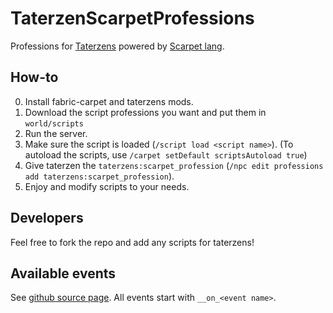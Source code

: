 # TaterzenScarpetProfessions

Professions for [Taterzens](https://github.com/samolego/Taterzens) powered by [Scarpet lang](https://github.com/gnembon/fabric-carpet/wiki/Scarpet).

## How-to

0. Install fabric-carpet and taterzens mods.
1. Download the script professions you want and put them in `world/scripts`
2. Run the server.
3. Make sure the script is loaded (`/script load <script name>`). (To autoload the scripts, use `/carpet setDefault scriptsAutoload true`)
4. Give taterzen the `taterzens:scarpet_profession` (`/npc edit professions add taterzens:scarpet_profession`).
5. Enjoy and modify scripts to your needs.

## Developers

Feel free to fork the repo and add any scripts for taterzens!

## Available events

See [github source page](https://github.com/samolego/Taterzens/blob/master/fabric/src/main/java/org/samo_lego/taterzens/compatibility/carpet/ScarpetProfession.java).
All events start with `__on_<event name>`.
